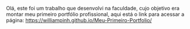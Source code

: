 Olá, este foi um trabalho que desenvolvi na faculdade, cujo objetivo era montar meu primeiro portfólio profissional, aqui está o link para acessar a página: https://williampinh.github.io/Meu-Primeiro-Portfolio/
